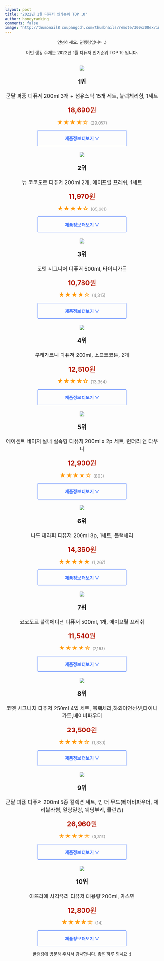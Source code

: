 ```yaml
--- 
layout: post 
title: "2022년 1월 디퓨저 인기순위 TOP 10" 
author: honeyranking 
comments: false 
image: "http://thumbnail8.coupangcdn.com/thumbnails/remote/300x300ex/image/retail/images/10657600374477799-8c613631-a2b4-4e6f-9be2-ec3bca8ef1b3.jpg" 
--- 
```

<p style="text-align: center;">안녕하세요. 꿀랭킹입니다 :)</p> <p style="text-align: center;">이번 랭킹 주제는 2022년 1월 디퓨저 인기순위 TOP 10 입니다.</p><center><img src="http://thumbnail8.coupangcdn.com/thumbnails/remote/300x300ex/image/retail/images/10657600374477799-8c613631-a2b4-4e6f-9be2-ec3bca8ef1b3.jpg" style="margin-top:20px" /></center> <p style="text-align: center; font-size: 20px"><b>1위</b></p> <p style="text-align: center; font-size: 17px">쿤달 퍼퓸 디퓨저 200ml 3개 + 섬유스틱 15개 세트, 블랙체리향, 1세트</p> <p style="text-align: center;"><span style="color: #b61800; font-size: 22px;"><b>18,690</b>원</span></p> <p style="text-align: center;"><span style="color: #ff9600; font-size: 20px;">★★★★☆ </span><span style="color: #878787;">(29,057)</span></p> <center><a href="https://link.coupang.com/a/izSuW"> <div style="font-size: 14px; display: inline-block; padding: 15px 90px; color: #346aff; border-radius: 2px; border: 1px solid #346aff; cursor: pointer;"><b>제품정보 더보기 &or;</b></div> </a></center><center><img src="http://thumbnail7.coupangcdn.com/thumbnails/remote/300x300ex/image/retail/images/12731464029260484-b191d913-bb22-41a1-98eb-4dd65e19114a.jpg" style="margin-top:20px" /></center> <p style="text-align: center; font-size: 20px"><b>2위</b></p> <p style="text-align: center; font-size: 17px">뉴 코코도르 디퓨저 200ml 2개, 에이프릴 프레쉬, 1세트</p> <p style="text-align: center;"><span style="color: #b61800; font-size: 22px;"><b>11,970</b>원</span></p> <p style="text-align: center;"><span style="color: #ff9600; font-size: 20px;">★★★★☆ </span><span style="color: #878787;">(65,661)</span></p> <center><a href="https://link.coupang.com/a/izSuX"> <div style="font-size: 14px; display: inline-block; padding: 15px 90px; color: #346aff; border-radius: 2px; border: 1px solid #346aff; cursor: pointer;"><b>제품정보 더보기 &or;</b></div> </a></center><center><img src="http://thumbnail9.coupangcdn.com/thumbnails/remote/300x300ex/image/retail/images/584554451965253-419b6b1d-329a-4c0c-8733-988e4304be94.png" style="margin-top:20px" /></center> <p style="text-align: center; font-size: 20px"><b>3위</b></p> <p style="text-align: center; font-size: 17px">코멧 시그니처 디퓨저 500ml, 타이니가든</p> <p style="text-align: center;"><span style="color: #b61800; font-size: 22px;"><b>10,780</b>원</span></p> <p style="text-align: center;"><span style="color: #ff9600; font-size: 20px;">★★★★☆ </span><span style="color: #878787;">(4,315)</span></p> <center><a href="https://link.coupang.com/a/izSuY"> <div style="font-size: 14px; display: inline-block; padding: 15px 90px; color: #346aff; border-radius: 2px; border: 1px solid #346aff; cursor: pointer;"><b>제품정보 더보기 &or;</b></div> </a></center><center><img src="http://thumbnail8.coupangcdn.com/thumbnails/remote/300x300ex/image/retail/images/2756340498898447-d8721475-b65b-408c-bca6-784cebc970e1.jpg" style="margin-top:20px" /></center> <p style="text-align: center; font-size: 20px"><b>4위</b></p> <p style="text-align: center; font-size: 17px">부케가르니 디퓨저 200ml, 소프트코튼, 2개</p> <p style="text-align: center;"><span style="color: #b61800; font-size: 22px;"><b>12,510</b>원</span></p> <p style="text-align: center;"><span style="color: #ff9600; font-size: 20px;">★★★★☆ </span><span style="color: #878787;">(13,364)</span></p> <center><a href="https://link.coupang.com/a/izSuZ"> <div style="font-size: 14px; display: inline-block; padding: 15px 90px; color: #346aff; border-radius: 2px; border: 1px solid #346aff; cursor: pointer;"><b>제품정보 더보기 &or;</b></div> </a></center><center><img src="http://thumbnail10.coupangcdn.com/thumbnails/remote/300x300ex/image/retail/images/6434994683344175-9cffaace-e5c1-4a89-8318-c65f8a11495f.jpg" style="margin-top:20px" /></center> <p style="text-align: center; font-size: 20px"><b>5위</b></p> <p style="text-align: center; font-size: 17px">에이센트 네이처 실내 실속형 디퓨저 200ml x 2p 세트, 런더리 앤 다우니</p> <p style="text-align: center;"><span style="color: #b61800; font-size: 22px;"><b>12,900</b>원</span></p> <p style="text-align: center;"><span style="color: #ff9600; font-size: 20px;">★★★★☆ </span><span style="color: #878787;">(803)</span></p> <center><a href="https://link.coupang.com/a/izSu0"> <div style="font-size: 14px; display: inline-block; padding: 15px 90px; color: #346aff; border-radius: 2px; border: 1px solid #346aff; cursor: pointer;"><b>제품정보 더보기 &or;</b></div> </a></center><center><img src="http://thumbnail9.coupangcdn.com/thumbnails/remote/300x300ex/image/retail/images/4004934779927741-0cc601c0-a306-4afd-b5d4-35de5cd441f5.jpg" style="margin-top:20px" /></center> <p style="text-align: center; font-size: 20px"><b>6위</b></p> <p style="text-align: center; font-size: 17px">나드 테라피 디퓨저 200ml 3p, 1세트, 블랙체리</p> <p style="text-align: center;"><span style="color: #b61800; font-size: 22px;"><b>14,360</b>원</span></p> <p style="text-align: center;"><span style="color: #ff9600; font-size: 20px;">★★★★★ </span><span style="color: #878787;">(1,267)</span></p> <center><a href="https://link.coupang.com/a/izSu2"> <div style="font-size: 14px; display: inline-block; padding: 15px 90px; color: #346aff; border-radius: 2px; border: 1px solid #346aff; cursor: pointer;"><b>제품정보 더보기 &or;</b></div> </a></center><center><img src="http://thumbnail6.coupangcdn.com/thumbnails/remote/300x300ex/image/retail/images/1708058074868616-afd362b2-af82-4b22-8037-69f617232154.png" style="margin-top:20px" /></center> <p style="text-align: center; font-size: 20px"><b>7위</b></p> <p style="text-align: center; font-size: 17px">코코도르 블랙에디션 디퓨저 500ml, 1개, 에이프릴 프레쉬</p> <p style="text-align: center;"><span style="color: #b61800; font-size: 22px;"><b>11,540</b>원</span></p> <p style="text-align: center;"><span style="color: #ff9600; font-size: 20px;">★★★★☆ </span><span style="color: #878787;">(7,193)</span></p> <center><a href="https://link.coupang.com/a/izSu3"> <div style="font-size: 14px; display: inline-block; padding: 15px 90px; color: #346aff; border-radius: 2px; border: 1px solid #346aff; cursor: pointer;"><b>제품정보 더보기 &or;</b></div> </a></center><center><img src="http://thumbnail7.coupangcdn.com/thumbnails/remote/300x300ex/image/retail/images/242966241348321-7a9d3623-afa0-4026-859e-0ea42d5b57eb.jpg" style="margin-top:20px" /></center> <p style="text-align: center; font-size: 20px"><b>8위</b></p> <p style="text-align: center; font-size: 17px">코멧 시그니처 디퓨저 250ml 4입 세트, 블랙체리,하와이언선셋,타이니가든,베이비파우더</p> <p style="text-align: center;"><span style="color: #b61800; font-size: 22px;"><b>23,500</b>원</span></p> <p style="text-align: center;"><span style="color: #ff9600; font-size: 20px;">★★★★☆ </span><span style="color: #878787;">(1,330)</span></p> <center><a href="https://link.coupang.com/a/izSu5"> <div style="font-size: 14px; display: inline-block; padding: 15px 90px; color: #346aff; border-radius: 2px; border: 1px solid #346aff; cursor: pointer;"><b>제품정보 더보기 &or;</b></div> </a></center><center><img src="http://thumbnail7.coupangcdn.com/thumbnails/remote/300x300ex/image/retail/images/10818400212200298-fca61c39-9414-4b4e-a8a0-ebdac4dfe9c3.jpg" style="margin-top:20px" /></center> <p style="text-align: center; font-size: 20px"><b>9위</b></p> <p style="text-align: center; font-size: 17px">쿤달 퍼퓸 디퓨저 200ml 5종 컬렉션 세트, 인 더 무드(베이비파우더, 체리블라썸, 일랑일랑, 웨딩부케, 클린솝)</p> <p style="text-align: center;"><span style="color: #b61800; font-size: 22px;"><b>26,960</b>원</span></p> <p style="text-align: center;"><span style="color: #ff9600; font-size: 20px;">★★★★☆ </span><span style="color: #878787;">(5,312)</span></p> <center><a href="https://link.coupang.com/a/izSu7"> <div style="font-size: 14px; display: inline-block; padding: 15px 90px; color: #346aff; border-radius: 2px; border: 1px solid #346aff; cursor: pointer;"><b>제품정보 더보기 &or;</b></div> </a></center><center><img src="http://thumbnail10.coupangcdn.com/thumbnails/remote/300x300ex/image/vendor_inventory/fe73/b0252dcbd469269461424930209f892ea5a7a976c2dd947390dc78f02ab0.jpg" style="margin-top:20px" /></center> <p style="text-align: center; font-size: 20px"><b>10위</b></p> <p style="text-align: center; font-size: 17px">아뜨리에 사각유리 디퓨저 대용량 200ml, 자스민</p> <p style="text-align: center;"><span style="color: #b61800; font-size: 22px;"><b>12,800</b>원</span></p> <p style="text-align: center;"><span style="color: #ff9600; font-size: 20px;">★★★★☆ </span><span style="color: #878787;">(14)</span></p> <center><a href="https://link.coupang.com/a/izSu9"> <div style="font-size: 14px; display: inline-block; padding: 15px 90px; color: #346aff; border-radius: 2px; border: 1px solid #346aff; cursor: pointer;"><b>제품정보 더보기 &or;</b></div> </a></center> <p style="text-align: center;">꿀랭킹에 방문해 주셔서 감사합니다. 좋은 하루 되세요 :)</p>
